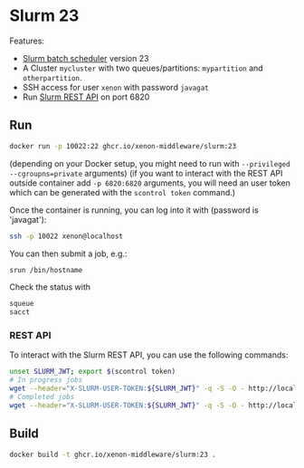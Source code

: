 # Slurm 23

Features:

- [Slurm batch scheduler](https://slurm.schedmd.com/) version 23
- A Cluster `mycluster` with two queues/partitions: `mypartition` and `otherpartition`.
- SSH access for user `xenon` with password `javagat`
- Run [Slurm REST API](https://slurm.schedmd.com/rest_quickstart.html#basic_usage) on port 6820

## Run

```bash
docker run -p 10022:22 ghcr.io/xenon-middleware/slurm:23
```

(depending on your Docker setup, you might need to run with `--privileged --cgroupns=private` arguments)
(if you want to interact with the REST API outside container add `-p 6820:6820` arguments, 
you will need an user token which can be generated with the `scontrol token` command.)

Once the container is running, you can log into it with (password is 'javagat'):

```bash
ssh -p 10022 xenon@localhost
```

You can then submit a job, e.g.:

```bash
srun /bin/hostname
```

Check the status with

```bash
squeue
sacct
```

### REST API

To interact with the Slurm REST API, you can use the following commands:

```bash
unset SLURM_JWT; export $(scontrol token)
# In progress jobs
wget --header="X-SLURM-USER-TOKEN:${SLURM_JWT}" -q -S -O - http://localhost:6820/slurm/v0.0.40/jobs
# Completed jobs
wget --header="X-SLURM-USER-TOKEN:${SLURM_JWT}" -q -S -O - http://localhost:6820/slurmdb/v0.0.40/jobs
```

## Build

```bash
docker build -t ghcr.io/xenon-middleware/slurm:23 .
```
